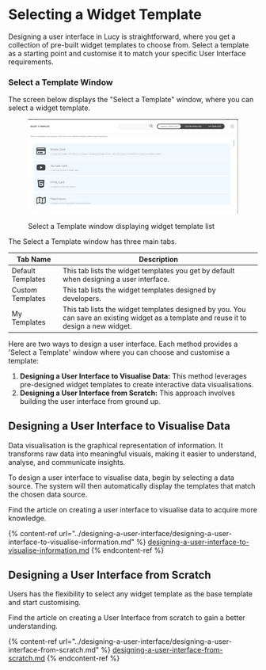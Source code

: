 # Selecting a Widget Template

Designing a user interface in Lucy is straightforward, where you get a collection of pre-built widget templates to choose from. Select a template as a starting point and customise it to match your specific User Interface requirements.

### Select a Template Window

The screen below displays the "Select a Template" window, where you can select a widget template.

<figure><img src="../../../.gitbook/assets/image (4) (1).png" alt=""><figcaption><p>Select a Template window displaying widget template list</p></figcaption></figure>

The Select a Template window has three main tabs.

| Tab Name          | Description                                                                                                                             |
| ----------------- | --------------------------------------------------------------------------------------------------------------------------------------- |
| Default Templates | This tab lists the widget templates you get by default when designing a user interface.                                                 |
| Custom Templates  | This tab lists the widget templates designed by developers.                                                                             |
| My Templates      | This tab lists the widget templates designed by you. You can save an existing widget as a template and reuse it to design a new widget. |

Here are two ways to design a user interface. Each method provides a 'Select a Template' window where you can choose and customise a template:

1. **Designing a User Interface to Visualise Data:** This method leverages pre-designed widget templates to create interactive data visualisations.
2. **Designing a User Interface from Scratch:** This approach involves building the user interface from ground up.

## Designing a User Interface to Visualise Data

Data visualisation is the graphical representation of information. It transforms raw data into meaningful visuals, making it easier to understand, analyse, and communicate insights.&#x20;

To design a user interface to visualise data, begin by selecting a data source. The system will then automatically display the templates that match the chosen data source.

Find the article on creating a user interface to visualise data to acquire more knowledge.

{% content-ref url="../designing-a-user-interface/designing-a-user-interface-to-visualise-information.md" %}
[designing-a-user-interface-to-visualise-information.md](../designing-a-user-interface/designing-a-user-interface-to-visualise-information.md)
{% endcontent-ref %}

## Designing a User Interface from Scratch

&#x20;Users has the flexibility to select any widget template as the base template and start customising.

Find the article on creating a User Interface from scratch to gain a better understanding.

{% content-ref url="../designing-a-user-interface/designing-a-user-interface-from-scratch.md" %}
[designing-a-user-interface-from-scratch.md](../designing-a-user-interface/designing-a-user-interface-from-scratch.md)
{% endcontent-ref %}

